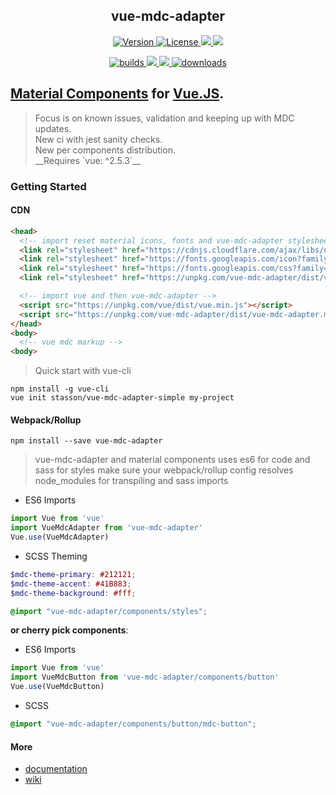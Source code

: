 <h2 align="center">
vue-mdc-adapter
</h2>

<p align="center">
  <a href="https://www.npmjs.com/package/vue-mdc-adapter">
    <img src="https://img.shields.io/npm/v/vue-mdc-adapter.svg" alt="Version">
  </a>
  <a href="https://www.npmjs.com/package/vue-mdc-adapter">
    <img src="https://img.shields.io/npm/l/vue-mdc-adapter.svg" alt="License">
  </a>
  <a href="https://github.com/facebook/jest">
    <img src="https://img.shields.io/badge/tested_with-jest-99424f.svg" />
  </a>
  <a href="https://gitter.im/vue-mdc-adapter/Lobby?utm_source=badge&utm_medium=badge&utm_campaign=pr-badge&utm_content=badge">
    <img src="https://badges.gitter.im/vue-mdc-adapter/Lobby.svg" />
  </a>
</p>

<p align="center">
  <a href="https://travis-ci.org/stasson/vue-mdc-adapter">
    <img src="https://travis-ci.org/stasson/vue-mdc-adapter.svg?branch=master" alt="builds">
  </a>
  <a href="https://www.codacy.com/app/stasson/vue-mdc-adapter?utm_source=github.com&amp;utm_medium=referral&amp;utm_content=stasson/vue-mdc-adapter&amp;utm_campaign=Badge_Grade" alt="Codacy">
    <img src="https://api.codacy.com/project/badge/Grade/d854cc6c83ac4985bdd2d2cdb272be5d"/>
  </a>
  <a href="https://greenkeeper.io/">
    <img src="https://badges.greenkeeper.io/stasson/vue-mdc-adapter.svg" />
  </a>
  <a href="https://www.npmjs.com/package/vue-mdc-adapter">
    <img src="https://img.shields.io/npm/dt/vue-mdc-adapter.svg" alt="downloads">
  </a>
</p>


## [Material Components](https://material.io/components/web/) for [Vue.JS](https://vuejs.org).

<blockquote class="news">
Focus is on known issues, validation and keeping up with MDC updates.  <br>
New ci with jest sanity checks.<br>
New per components distribution.<br>
__Requires `vue: ^2.5.3`__<br>
</blockquote>

### Getting Started

#### CDN

```html
<head>
  <!-- import reset material icons, fonts and vue-mdc-adapter stylesheets -->
  <link rel="stylesheet" href="https://cdnjs.cloudflare.com/ajax/libs/normalize/7.0.0/normalize.min.css">
  <link rel="stylesheet" href="https://fonts.googleapis.com/icon?family=Material+Icons">
  <link rel="stylesheet" href="https://fonts.googleapis.com/css?family=Roboto:300,400,500" type="text/css">
  <link rel="stylesheet" href="https://unpkg.com/vue-mdc-adapter/dist/vue-mdc-adapter.min.css">

  <!-- import vue and then vue-mdc-adapter -->
  <script src="https://unpkg.com/vue/dist/vue.min.js"></script>
  <script src="https://unpkg.com/vue-mdc-adapter/dist/vue-mdc-adapter.min.js"></script>
</head>
<body>
  <!-- vue mdc markup -->
<body>
```

> Quick start with vue-cli

```console
npm install -g vue-cli
vue init stasson/vue-mdc-adapter-simple my-project
```

#### Webpack/Rollup

```console
npm install --save vue-mdc-adapter
```

> vue-mdc-adapter and material components uses es6 for code and sass for styles
> make sure your webpack/rollup config resolves node_modules for transpiling
> and sass imports

- ES6 Imports

```javascript
import Vue from 'vue'
import VueMdcAdapter from 'vue-mdc-adapter'
Vue.use(VueMdcAdapter)
```

- SCSS Theming

```scss
$mdc-theme-primary: #212121;
$mdc-theme-accent: #41B883;
$mdc-theme-background: #fff;

@import "vue-mdc-adapter/components/styles";
```

__or cherry pick components__:

- ES6 Imports
```javascript
import Vue from 'vue'
import VueMdcButton from 'vue-mdc-adapter/components/button'
Vue.use(VueMdcButton)
```

- SCSS
```scss
@import "vue-mdc-adapter/components/button/mdc-button";
```


#### More

- [documentation](https://stasson.github.io/vue-mdc-adapter)
- [wiki](https://github.com/stasson/vue-mdc-adapter/wiki)
